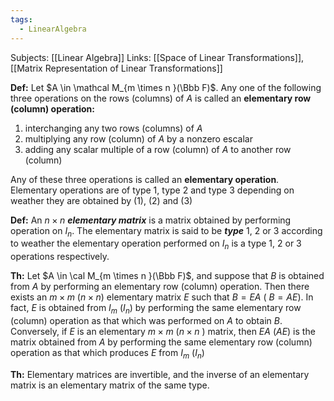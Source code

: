 ```yaml
---
tags:
  - LinearAlgebra
---
```

Subjects: [[Linear Algebra]]
Links: [[Space of Linear Transformations]], [[Matrix Representation of Linear Transformations]]

**********Def:********** Let $A \in \mathcal M_{m \times n }(\Bbb F)$. Any one of the following three operations on the rows (columns) of $A$ is called an **********************elementary row (column) operation:**********************

1. interchanging any two rows (columns) of $A$
2. multiplying any row (column) of $A$ by a nonzero escalar
3. adding any scalar multiple of a row (column) of $A$ to another row (column)

Any of these three operations is called an ********************elementary operation********************. Elementary operations are of type $1$, type $2$ and type $3$ depending on weather they are obtained by $(1)$, $(2)$ and $(3)$

**********Def:********** An $n \times n$ _**********elementary matrix**********_ is a matrix obtained by performing operation on $I_n$. The elementary matrix is said to be _**type**_ $1$, $2$ or $3$ according to weather the elementary operation performed on $I_n$ is a type $1$, $2$ or $3$ operations respectively.

**********Th:********** Let $A \in \cal M_{m \times n }(\Bbb F)$, and suppose that $B$ is obtained from $A$ by performing an elementary row (column) operation. Then there exists an $m \times m$ ($n \times n$) elementary matrix $E$ such that ${B = EA}$ ( $B= AE$). In fact, $E$ is obtained from $I_m$ ($I_n$) by performing the same elementary row (column) operation as that which was performed on $A$ to obtain $B$. Conversely, if $E$ is an elementary $m \times m$ ($n \times n$ ) matrix, then $EA$ ($AE$) is the matrix obtained from $A$ by performing the same elementary row (column) operation as that which produces $E$ from $I_m$ $(I_n)$

**********Th:********** Elementary matrices are invertible, and the inverse of an elementary matrix is an elementary matrix of the same type.